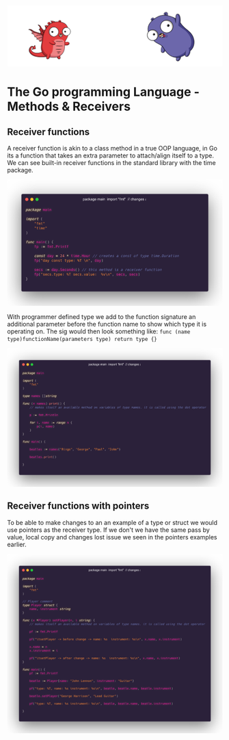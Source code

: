 ![](/assets/gologo.png)

# The Go programming Language - Methods & Receivers

## Receiver functions

A receiver function is akin to a class method in a true OOP language, in Go its a function that takes an extra parameter to attach/align itself to a type. We can see built-in receiver functions in the standard library with the time package.

![](/core/src/14-methods-and-interfaces/assets/1401-builtin.png)

With programmer defined type we add to the function signature an additional parameter before the function name to show which type it is operating on. The sig would then look something like: `func (name type)functionName(parameters type) return type {}`

![](/core/src/14-methods-and-interfaces/assets/1402-receivers.png)

## Receiver functions with pointers

To be able to make changes to an an example of a type or struct we would use pointers as the receiver type. If we don't we have the same pass by value, local copy and changes lost issue we seen in the pointers examples earlier.

![](/core/src/14-methods-and-interfaces/assets/1403-pointer-receivers.png)
